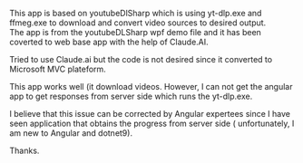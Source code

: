 This app is based on youtubeDlSharp which is using yt-dlp.exe and ffmeg.exe to download and convert video sources to desired output.  
The app is from the youtubeDLSharp wpf demo file and it has been coverted to web base app with the help of Claude.AI.

Tried to use Claude.ai but the code is not desired since it converted to Microsoft MVC plateform.

This app works well (it download videos.  However, I can not get the angular app to get responses from server side which runs the yt-dlp.exe.

I believe that this issue can be corrected by Angular expertees since I have seen application that obtains the progress from server side ( unfortunately, I am new to Angular and dotnet9).

Thanks.
